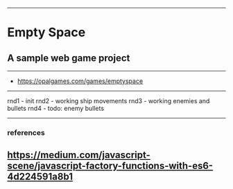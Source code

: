 ------------------------------------------------------------
# Empty Space
## A sample web game project
------------------------------------------------------------
* https://opalgames.com/games/emptyspace
------------------------------------------------------------

rnd1 - init
rnd2 - working ship movements
rnd3 - working enemies and bullets
rnd4 - todo: enemy bullets

------------------------------------------------------------
### references
https://medium.com/javascript-scene/javascript-factory-functions-with-es6-4d224591a8b1
------------------------------------------------------------
